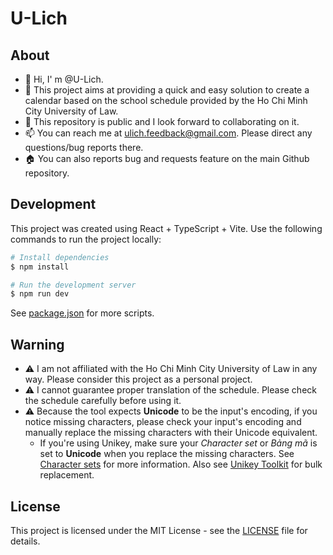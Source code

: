 # U-Lich

## About

- 👋 Hi, I' m @U-Lich.
- 📅 This project aims at providing a quick and easy solution to create a calendar based on the school schedule provided by the Ho Chi Minh City University of Law.
- 💞️ This repository is public and I look forward to collaborating on it.
- 📫 You can reach me at <ulich.feedback@gmail.com>. Please direct any questions/bug reports there.
- 🏠 You can also reports bug and requests feature on the main Github repository.

## Development

This project was created using React + TypeScript + Vite.
Use the following commands to run the project locally:

```bash
# Install dependencies
$ npm install

# Run the development server
$ npm run dev
```

See [package.json](package.json) for more scripts.

## Warning

- ⚠️ I am not affiliated with the Ho Chi Minh City University of Law in any way. Please consider this project as a personal project.
- ⚠️ I cannot guarantee proper translation of the schedule. Please check the schedule carefully before using it.
- ⚠️ Because the tool expects **Unicode** to be the input's encoding, if you notice missing characters, please check your input's encoding and manually replace the missing characters with their Unicode equivalent.
  - If you're using Unikey, make sure your _Character set_ or _Bảng mã_ is set to **Unicode** when you replace the missing characters. See [Character sets](https://www.unikey.org/support/ukmanual.html#charsets) for more information. Also see [Unikey Toolkit](https://www.unikey.org/support/ukmanual.html#uktoolkit) for bulk replacement.

## License

This project is licensed under the MIT License - see the [LICENSE](LICENSE) file for details.
